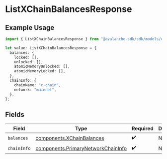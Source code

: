 # ListXChainBalancesResponse

## Example Usage

```typescript
import { ListXChainBalancesResponse } from "@avalanche-sdk/sdk/models/components";

let value: ListXChainBalancesResponse = {
  balances: {
    locked: [],
    unlocked: [],
    atomicMemoryUnlocked: [],
    atomicMemoryLocked: [],
  },
  chainInfo: {
    chainName: "c-chain",
    network: "mainnet",
  },
};
```

## Fields

| Field                                                                                    | Type                                                                                     | Required                                                                                 | Description                                                                              |
| ---------------------------------------------------------------------------------------- | ---------------------------------------------------------------------------------------- | ---------------------------------------------------------------------------------------- | ---------------------------------------------------------------------------------------- |
| `balances`                                                                               | [components.XChainBalances](../../models/components/xchainbalances.md)                   | :heavy_check_mark:                                                                       | N/A                                                                                      |
| `chainInfo`                                                                              | [components.PrimaryNetworkChainInfo](../../models/components/primarynetworkchaininfo.md) | :heavy_check_mark:                                                                       | N/A                                                                                      |